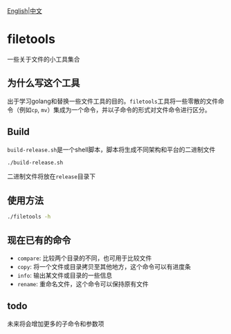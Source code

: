 [English](https://github.com/HaoKunT/filetools/blob/master/README.md)|[中文](https://github.com/HaoKunT/filetools/blob/master/README_zh-CN.md)
# filetools
一些关于文件的小工具集合

## 为什么写这个工具
出于学习golang和替换一些文件工具的目的。`filetools`工具将一些零散的文件命令（例如`cp`, `mv`）集成为一个命令，并以子命令的形式对文件命令进行区分。

## Build
`build-release.sh`是一个shell脚本，脚本将生成不同架构和平台的二进制文件
``` bash
./build-release.sh
```
二进制文件将放在`release`目录下

## 使用方法
``` bash
./filetools -h
```

## 现在已有的命令
- `compare`: 比较两个目录的不同，也可用于比较文件
- `copy`: 将一个文件或目录拷贝至其他地方，这个命令可以有进度条
- `info`: 输出某文件或目录的一些信息
- `rename`: 重命名文件，这个命令可以保持原有文件

## todo
未来将会增加更多的子命令和参数项